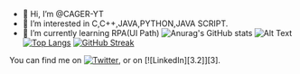 - 👋 Hi, I’m @CAGER-YT
- 👀 I’m interested in C,C++,JAVA,PYTHON,JAVA SCRIPT.
- 🌱 I’m currently learning RPA(UI Path)
![Anurag's GitHub stats](https://github-readme-stats.vercel.app/api?username=CAGER-YT&show_icons=true&theme=radical)
![Alt Text](https://media.giphy.com/media/Ju7l5y9osyymQ/giphy.gif)
[![Top Langs](https://github-readme-stats.vercel.app/api/top-langs/?username=CAGER-YT&langs_count=8)](https://github.com/CAGER-YT/github-readme-stats)
[![GitHub Streak](http://github-readme-streak-stats.herokuapp.com?user=CAGER-YT&theme=radical&date_format=M%20j%5B%2C%20Y%5D)](https://git.io/streak-stats)
<!-- Actual text -->

You can find me on [![Twitter][1.2]][1], or on [![LinkedIn][3.2]][3].

<!-- Icons -->

[1.2]: http://i.imgur.com/wWzX9uB.png (twitter icon without padding)
[2.2]: https://raw.githubusercontent.com/MartinHeinz/MartinHeinz/master/linkedin-3-16.png (LinkedIn icon without padding)

<!-- Links to your social media accounts -->

[1]: https://twitter.com/CAGER_YT?s=09
[2]: https://www.linkedin.com/in/santhosh-kumar-k-4a44a51a6
<!---
CAGER-YT/CAGER-YT is a ✨ special ✨ repository because its `README.md` (this file) appears on your GitHub profile.
You can click the Preview link to take a look at your changes.
--->
